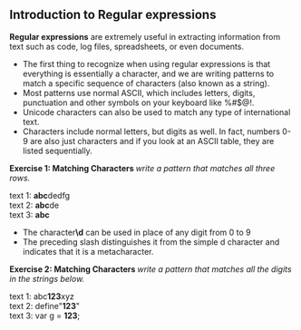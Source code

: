 
## Introduction to Regular expressions

<b>Regular expressions</b> are extremely useful in extracting information from text such as code, log files, spreadsheets, or even documents. 
- The first thing to recognize when using regular expressions is that everything is essentially a character, and we are writing patterns to match a specific sequence of characters (also known as a string).
- Most patterns use normal ASCII, which includes letters, digits, punctuation and other symbols on your keyboard like %#$@!.
- Unicode characters can also be used to match any type of international text.
- Characters include normal letters, but digits as well. In fact, numbers 0-9 are also just characters and if you look at an ASCII table, they are listed sequentially.

<b> Exercise 1: Matching Characters </b> <i> write a pattern that matches all three rows. </i>

  text 1: <b>abc</b>dedfg<br>
  text 2: <b>abc</b>de<br>
  text 3: <b>abc</b><br>

* The character<b>\d</b> can be used in place of any digit from 0 to 9
* The preceding slash distinguishes it from the simple d character and indicates that it is a metacharacter.

<b> Exercise 2: Matching Characters </b> <i> write a pattern that matches all the digits in the strings below. </i>

  text 1: abc<b>123</b>xyz<br>
  text 2: define"<b>123</b>"<br>
  text 3: var g = <b>123</b>;<br>


